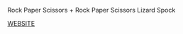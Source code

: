 Rock Paper Scissors + Rock Paper Scissors Lizard Spock

[WEBSITE](https://rock-paper-scissors-ahy.netlify.app/)
